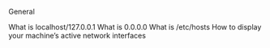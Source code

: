 General

What is localhost/127.0.0.1
What is 0.0.0.0
What is /etc/hosts
How to display your machine’s active network interfaces
